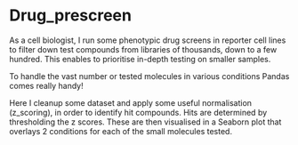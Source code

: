 # Drug_prescreen

As a cell biologist, I run some phenotypic drug screens in reporter cell lines to filter down test compounds from libraries of thousands, down to a few hundred. 
This enables to prioritise in-depth testing on smaller samples.

To handle the vast number or tested molecules in various conditions Pandas comes really handy!

Here I cleanup some dataset and apply some useful normalisation (z_scoring), in order to identify hit compounds. 
Hits are determined by thresholding the z scores.
These are then visualised in a Seaborn plot that overlays 2 conditions for each of the small molecules tested. 
